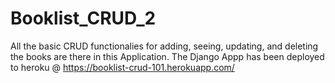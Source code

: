 # Booklist_CRUD_2

All the basic CRUD functionalies for adding, seeing, updating, and deleting the books are there in this Application.
The Django Appp has been deployed to heroku @  https://booklist-crud-101.herokuapp.com/ 
